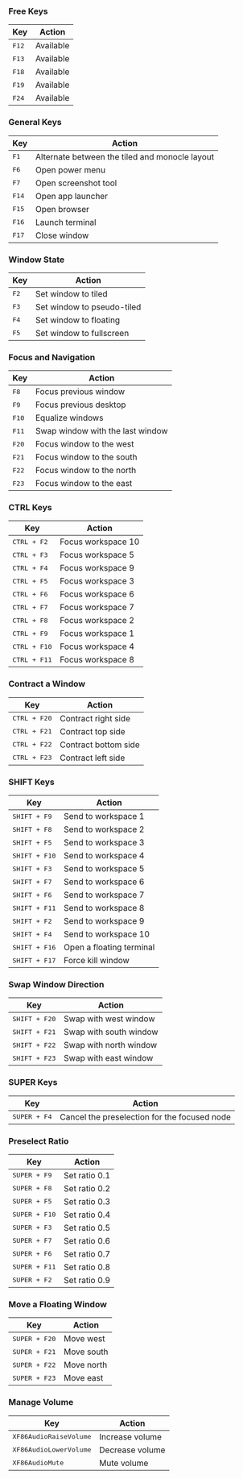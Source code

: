 ### Free Keys
| Key | Action |
|---|---|
| <kbd>F12</kbd> | Available |
| <kbd>F13</kbd> | Available |
| <kbd>F18</kbd> | Available |
| <kbd>F19</kbd> | Available |
| <kbd>F24</kbd> | Available |

### General Keys
| Key | Action |
|---|---|
| <kbd>F1</kbd> | Alternate between the tiled and monocle layout |
| <kbd>F6</kbd> | Open power menu |
| <kbd>F7</kbd> | Open screenshot tool |
| <kbd>F14</kbd> | Open app launcher |
| <kbd>F15</kbd> | Open browser |
| <kbd>F16</kbd> | Launch terminal |
| <kbd>F17</kbd> | Close window |

### Window State
| Key | Action |
|---|---|
| <kbd>F2</kbd> | Set window to tiled |
| <kbd>F3</kbd> | Set window to pseudo-tiled |
| <kbd>F4</kbd> | Set window to floating |
| <kbd>F5</kbd> | Set window to fullscreen |

### Focus and Navigation
| Key | Action |
|---|---|
| <kbd>F8</kbd> | Focus previous window |
| <kbd>F9</kbd> | Focus previous desktop |
| <kbd>F10</kbd> | Equalize windows |
| <kbd>F11</kbd> | Swap window with the last window |
| <kbd>F20</kbd> | Focus window to the west |
| <kbd>F21</kbd> | Focus window to the south |
| <kbd>F22</kbd> | Focus window to the north |
| <kbd>F23</kbd> | Focus window to the east |

### CTRL Keys
| Key | Action |
|---|---|
| <kbd>CTRL + F2</kbd> | Focus workspace 10 |
| <kbd>CTRL + F3</kbd> | Focus workspace 5 |
| <kbd>CTRL + F4</kbd> | Focus workspace 9 |
| <kbd>CTRL + F5</kbd> | Focus workspace 3 |
| <kbd>CTRL + F6</kbd> | Focus workspace 6 |
| <kbd>CTRL + F7</kbd> | Focus workspace 7 |
| <kbd>CTRL + F8</kbd> | Focus workspace 2 |
| <kbd>CTRL + F9</kbd> | Focus workspace 1 |
| <kbd>CTRL + F10</kbd> | Focus workspace 4 |
| <kbd>CTRL + F11</kbd> | Focus workspace 8 |

### Contract a Window
| Key | Action |
|---|---|
| <kbd>CTRL + F20</kbd> | Contract right side |
| <kbd>CTRL + F21</kbd> | Contract top side |
| <kbd>CTRL + F22</kbd> | Contract bottom side |
| <kbd>CTRL + F23</kbd> | Contract left side |

### SHIFT Keys
| Key | Action |
|---|---|
| <kbd>SHIFT + F9</kbd> | Send to workspace 1 |
| <kbd>SHIFT + F8</kbd> | Send to workspace 2 |
| <kbd>SHIFT + F5</kbd> | Send to workspace 3 |
| <kbd>SHIFT + F10</kbd> | Send to workspace 4 |
| <kbd>SHIFT + F3</kbd> | Send to workspace 5 |
| <kbd>SHIFT + F7</kbd> | Send to workspace 6 |
| <kbd>SHIFT + F6</kbd> | Send to workspace 7 |
| <kbd>SHIFT + F11</kbd> | Send to workspace 8 |
| <kbd>SHIFT + F2</kbd> | Send to workspace 9 |
| <kbd>SHIFT + F4</kbd> | Send to workspace 10 |
| <kbd>SHIFT + F16</kbd> | Open a floating terminal |
| <kbd>SHIFT + F17</kbd> | Force kill window |

### Swap Window Direction
| Key | Action |
|---|---|
| <kbd>SHIFT + F20</kbd> | Swap with west window |
| <kbd>SHIFT + F21</kbd> | Swap with south window |
| <kbd>SHIFT + F22</kbd> | Swap with north window |
| <kbd>SHIFT + F23</kbd> | Swap with east window |

### SUPER Keys
| Key | Action |
|---|---|
| <kbd>SUPER + F4</kbd> | Cancel the preselection for the focused node |

### Preselect Ratio
| Key | Action |
|---|---|
| <kbd>SUPER + F9</kbd> | Set ratio 0.1 |
| <kbd>SUPER + F8</kbd> | Set ratio 0.2 |
| <kbd>SUPER + F5</kbd> | Set ratio 0.3 |
| <kbd>SUPER + F10</kbd> | Set ratio 0.4 |
| <kbd>SUPER + F3</kbd> | Set ratio 0.5 |
| <kbd>SUPER + F7</kbd> | Set ratio 0.6 |
| <kbd>SUPER + F6</kbd> | Set ratio 0.7 |
| <kbd>SUPER + F11</kbd> | Set ratio 0.8 |
| <kbd>SUPER + F2</kbd> | Set ratio 0.9 |

### Move a Floating Window
| Key | Action |
|---|---|
| <kbd>SUPER + F20</kbd> | Move west |
| <kbd>SUPER + F21</kbd> | Move south |
| <kbd>SUPER + F22</kbd> | Move north |
| <kbd>SUPER + F23</kbd> | Move east |

### Manage Volume
| Key | Action |
|---|---|
| <kbd>XF86AudioRaiseVolume</kbd> | Increase volume |
| <kbd>XF86AudioLowerVolume</kbd> | Decrease volume |
| <kbd>XF86AudioMute</kbd> | Mute volume |
